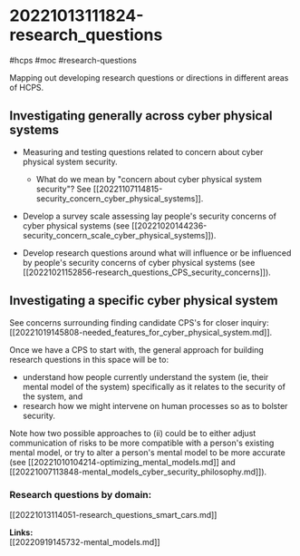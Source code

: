 # 20221013111824-research_questions
#hcps #moc #research-questions

Mapping out developing research questions or directions in different areas of HCPS.

## Investigating generally across cyber physical systems

* Measuring and testing questions related to concern about cyber physical system security.
	* What do we mean by "concern about cyber physical system security"? See [[20221107114815-security_concern_cyber_physical_systems]].

* Develop a survey scale assessing lay people's security concerns of cyber physical
    systems (see [[20221020144236-security_concern_scale_cyber_physical_systems]]).

* Develop research questions around what will influence or be influenced by people's security concerns of cyber physical systems (see [[20221021152856-research_questions_CPS_security_concerns]]).

## Investigating a specific cyber physical system

See concerns surrounding finding candidate CPS's for closer inquiry: [[20221019145808-needed_features_for_cyber_physical_system.md]].

Once we have a CPS to start with, the general approach for building research
questions in this space will be to: 

* understand how people currently understand the system (ie, their mental model of the system) specifically as it relates to the security of the system, and 
* research how we might intervene on human processes so as to bolster security. 

Note how two possible approaches to (ii) could be to either adjust
communication of risks to be more compatible with a person's existing mental
model, or try to alter a person's mental
model to be more accurate (see [[20221010104214-optimizing_mental_models.md]]
and [[20221007113848-mental_models_cyber_security_philosophy.md]]).

### Research questions by domain:

[[20221013114051-research_questions_smart_cars.md]]

**Links:**  
 [[20220919145732-mental_models.md]]
